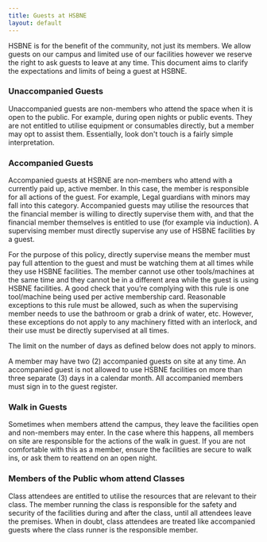 ```yaml
---
title: Guests at HSBNE
layout: default
---
```


HSBNE is for the benefit of the community, not just its members. We allow guests on our campus and limited use of our facilities however we reserve the right to ask guests to leave at any time. This document aims to clarify the expectations and limits of being a guest at HSBNE.

### Unaccompanied Guests

Unaccompanied guests are non-members who attend the space when it is open to the public. For
example, during open nights or public events. They are not entitled to utilise equipment or
consumables directly, but a member may opt to assist them. Essentially, look don't touch is a fairly
simple interpretation.


### Accompanied Guests
Accompanied guests at HSBNE are non-members who attend with a currently paid up, active member. In this case, the member is responsible for all actions of the guest. For example, Legal guardians with minors may fall into this category. Accompanied guests may utilise the resources that the financial member is willing to directly supervise them with, and that the financial member themselves is entitled to use (for example via induction). A supervising member must directly supervise any use of HSBNE facilities by a guest.

For the purpose of this policy, directly supervise means the member must pay full attention to the guest and must be watching them at all times while they use HSBNE facilities. The member cannot use other tools/machines at the same time and they cannot be in a different area while the guest is using HSBNE facilities. A good check that you’re complying with this rule is one tool/machine being used per active membership card. Reasonable exceptions to this rule must be allowed, such as when the supervising member needs to use the bathroom or grab a drink of water, etc. However, these exceptions do not apply to any machinery fitted with an interlock, and their use must be directly supervised at all times.

The limit on the number of days as defined below does not apply to minors.

A member may have two (2) accompanied guests on site at any time. An accompanied guest is not allowed to use HSBNE facilities on more than three separate (3) days in a calendar month. All accompanied members must sign in to the guest register.



### Walk in Guests

Sometimes when members attend the campus, they leave the facilities open and non-members may enter.
In the case where this happens, all members on site are responsible for the actions of the walk in
guest. If you are not comfortable with this as a member, ensure the facilities are secure to walk
ins, or ask them to reattend on an open night.

### Members of the Public whom attend Classes

Class attendees are entitled to utilise the resources that are relevant to their class. The member
running the class is responsible for the safety and security of the facilities during and after the
class, until all attendees leave the premises. When in doubt, class attendees are treated like
accompanied guests where the class runner is the responsible member.
